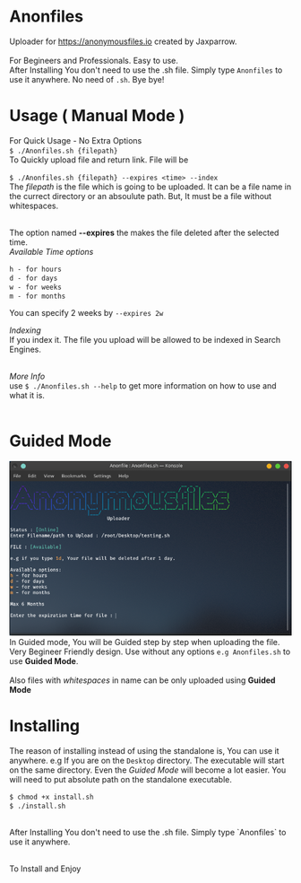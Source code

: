 # Anonfiles
Uploader for https://anonymousfiles.io created by Jaxparrow.<br><br>For Begineers and Professionals. Easy to use.
<br>
After Installing You don't need to use the .sh file. Simply type `Anonfiles` to use it anywhere. No need of `.sh`. Bye bye!

# Usage ( Manual Mode )
For Quick Usage - No Extra Options<br>
`$ ./Anonfiles.sh {filepath}`
<br>To Quickly upload file and return link. File will be 

`$ ./Anonfiles.sh {filepath} --expires <time> --index`
<br>The *filepath* is the file which is going to be uploaded. It can be a file name in the currect directory or an absoulute path. But, It must be a file without whitespaces.<br><br>

The option named **--expires** the makes the file deleted after the selected time.<br>
*Available Time options*<br>
```
h - for hours
d - for days
w - for weeks
m - for months
```
You can specify 2 weeks by `--expires 2w`

*Indexing*
<br>If you index it. The file you upload will be allowed to be indexed in Search Engines.<br><br>

*More Info*
<br>
use `$ ./Anonfiles.sh --help` to get more information on how to use and what it is.<br><br>

# Guided Mode
![Guided Mode](/images/gmode.png)
<br>In Guided mode, You will be Guided step by step when uploading the file. Very Begineer Friendly design.
Use without any options `e.g Anonfiles.sh` to use **Guided Mode**.<br><br>Also files with *whitespaces* in name can be only uploaded using **Guided Mode**

# Installing
The reason of installing instead of using the standalone is, You can use it anywhere. e.g If you are on the `Desktop` directory. The executable will start on the same directory. Even the *Guided Mode* will become a lot easier. You will need to put absolute path on the standalone executable.<br>
```
$ chmod +x install.sh
$ ./install.sh
```
<br>
After Installing You don't need to use the .sh file. Simply type `Anonfiles` to use it anywhere.

<br>To Install and Enjoy
